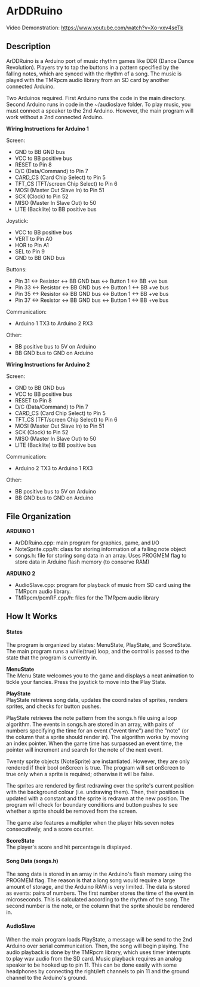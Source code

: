 # ArDDRuino

Video Demonstration: https://www.youtube.com/watch?v=Xo-vxv4seTk

## Description
ArDDRuino is a Arduino port of music rhythm games like DDR (Dance Dance Revolution).
Players try to tap the buttons in a pattern specified by the falling notes, 
which are synced with the rhythm of a song. The music is played with the 
TMRpcm audio library from an SD card by another connected Arduino.

Two Arduinos required. First Arduino runs the code in the main directory.
Second Arduino runs in code in the ~/audioslave folder. To play music, you
must connect a speaker to the 2nd Arduino. However, the main program
will work without a 2nd connected Arduino.

__Wiring Instructions for Arduino 1__  

Screen:
- GND to BB GND bus
- VCC to BB positive bus
- RESET to Pin 8
- D/C (Data/Command) to Pin 7
- CARD_CS (Card Chip Select) to Pin 5
- TFT_CS (TFT/screen Chip Select) to Pin 6
- MOSI (Master Out Slave In) to Pin 51
- SCK (Clock) to Pin 52
- MISO (Master In Slave Out) to 50
- LITE (Backlite) to BB positive bus

Joystick:
- VCC to BB positive bus
- VERT to Pin A0
- HOR to Pin A1
- SEL to Pin 9
- GND to BB GND bus

Buttons:
- Pin 31 <-> Resistor <-> BB GND bus <-> Button 1 <-> BB +ve bus
- Pin 33 <-> Resistor <-> BB GND bus <-> Button 1 <-> BB +ve bus
- Pin 35 <-> Resistor <-> BB GND bus <-> Button 1 <-> BB +ve bus
- Pin 37 <-> Resistor <-> BB GND bus <-> Button 1 <-> BB +ve bus

Communication:
- Arduino 1 TX3 to Arduino 2 RX3

Other:
- BB positive bus to 5V on Arduino
- BB GND bus to GND on Arduino

__Wiring Instructions for Arduino 2__

Screen:
- GND to BB GND bus
- VCC to BB positive bus
- RESET to Pin 8
- D/C (Data/Command) to Pin 7
- CARD_CS (Card Chip Select) to Pin 5
- TFT_CS (TFT/screen Chip Select) to Pin 6
- MOSI (Master Out Slave In) to Pin 51
- SCK (Clock) to Pin 52
- MISO (Master In Slave Out) to 50
- LITE (Backlite) to BB positive bus

Communication:
- Arduino 2 TX3 to Arduino 1 RX3

Other:
- BB positive bus to 5V on Arduino
- BB GND bus to GND on Arduino


## File Organization
__ARDUINO 1__
- ArDDRuino.cpp: main program for graphics, game, and I/O
- NoteSprite.cpp/h: class for storing information of a falling note object
- songs.h: file for storing song data in an array. Uses PROGMEM flag to store
		  data in Arduino flash memory (to conserve RAM)  

__ARDUINO 2__
- AudioSlave.cpp: program for playback of music from SD card using the
				  TMRpcm audio library.
- TMRpcm/pcmRF.cpp/h: files for the TMRpcm audio library

## How It Works

#### States
The program is organized by states: MenuState, PlayState, and ScoreState.
The main program runs a while(true) loop, and the control is passed to the
state that the program is currently in.

__MenuState__  
The Menu State welcomes you to the game and displays a neat animation
to tickle your fancies. Press the joystick to move into the Play State.

__PlayState__  
PlayState retrieves song data, updates the coordinates of sprites, renders
sprites, and checks for button pushes.

PlayState retrieves the note pattern from the songs.h file using a loop
algorithm. The events in songs.h are stored in an array, with pairs of 
numbers specifying the time for an event ("event time") and the "note" 
(or the column that a sprite should render in). The algorithm works by moving
an index pointer. When the game time has surpassed an event time, the pointer
will increment and search for the note of the next event.

Twenty sprite objects (NoteSprite) are instantiated. However, they are only
rendered if their bool onScreen is true. The program will set onScreen to
true only when a sprite is required; otherwise it will be false.

The sprites are rendered by first redrawing over the sprite's current position
with the background colour (i.e. undrawing them). Then, their position 
is updated with a constant and the sprite is redrawn at the new position.
The program will check for boundary conditions and button pushes to see
whether a sprite should be removed from the screen.

The game also features a multipler when the player hits seven notes 
consecutively, and a score counter.

__ScoreState__  
The player's score and hit percentage is displayed.

#### Song Data (songs.h)  
The song data is stored in an array in the Arduino's flash memory using
the PROGMEM flag. The reason is that a long song would require a large 
amount of storage, and the Arduino RAM is very limited. The data is stored 
as events: pairs of numbers. The first number stores the time of the event 
in microseconds. This is calculated according to the rhythm of the song. 
The second number is the note, or the column that the sprite should be rendered in.

#### AudioSlave  
When the main program loads PlayState, a message will be send to the 2nd
Arduino over serial communication. Then, the song will begin playing. The 
audio playback is done by the TMRpcm library, which uses timer interrupts
to play wav audio from the SD card. Music playback requires an analog speaker
to be hooked up to pin 11. This can be done easily with some headphones 
by connecting the right/left channels to pin 11 and the ground channel to
the Arduino's ground.
